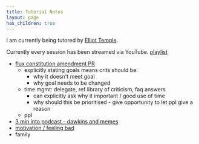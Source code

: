 ```yaml
---
title: Tutorial Notes
layout: page
has_children: true
---
```


I am currently being tutored by [Elliot Temple](https://elliottemple.com). 

Currently every session has been streamed via YouTube. [playlist]()

* [flux constitution amendment PR](https://github.com/voteflux/flux/pull/41)
  * explicitly stating goals means crits should be:
    * why it doesn't meet goal
    * why goal needs to be changed
  * time mgmt: delegate, ref library of criticism, faq answers
    * can explicitly ask why it important / good use of time
    * why should this be prioritised - give opportunity to let ppl give a reason
  * ppl
* [3 min into podcast - dawkins and memes](https://curi.us/podcast/meme-misconceptions)
* [motivation / feeling bad]()
* family
